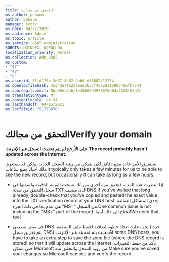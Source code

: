 ```yaml
---
title: التحقق من مجالك
ms.author: pebaum
author: pebaum
manager: scotv
ms.date: 04/21/2020
ms.audience: Admin
ms.topic: article
ms.service: o365-administration
ROBOTS: NOINDEX, NOFOLLOW
localization_priority: Normal
ms.collection: Adm_O365
ms.custom:
- "47"
- "48"
- "8"
ms.assetid: 81fd176b-3d67-4e52-9ab8-d36602412734
ms.openlocfilehash: 4a34de7fa2aaaae365cf4562d31590d4b5fb7544
ms.sourcegitcommit: 8bc60ec34bc1e40685e3976576e04a2623f63a7c
ms.translationtype: MT
ms.contentlocale: ar-SA
ms.lasthandoff: 04/15/2021
ms.locfileid: "51770978"
---
```

# <a name="verify-your-domain"></a><span data-ttu-id="23c69-102">التحقق من مجالك</span><span class="sxs-lookup"><span data-stu-id="23c69-102">Verify your domain</span></span>

 <span data-ttu-id="23c69-103">**على الأرجح لم يتم تحديث السجل عبر الإنترنت.**</span><span class="sxs-lookup"><span data-stu-id="23c69-103">**The record probably hasn't updated across the Internet.**</span></span>
  
<span data-ttu-id="23c69-104">يستغرق الأمر عادة بضع دقائق لكي نتمكن من رؤية السجل الجديد، ولكن قد يستغرق ذلك أحيانا بضع ساعات.</span><span class="sxs-lookup"><span data-stu-id="23c69-104">It typically only takes a few minutes for us to be able to see the new record, but occasionally it can take as long as a few hours.</span></span> 
  
- <span data-ttu-id="23c69-105">إذا انتظرت هذه المدة، فتحقق مرة أخرى من أنك نسخت القيمة الدقيقة ولصقتها في سجل التحقق من صحة TXT لدى مضيف DNS.</span><span class="sxs-lookup"><span data-stu-id="23c69-105">If you've waited that long already, double-check that you've copied and pasted the exact value into the TXT verification record at your DNS host.</span></span> <span data-ttu-id="23c69-106">إحدى المشاكل الشائعة هي عدم بما في ذلك الجزء "MS=" من السجل.</span><span class="sxs-lookup"><span data-stu-id="23c69-106">One common issue is not including the "MS=" part of the record.</span></span> <span data-ttu-id="23c69-107">نحتاج إلى ذلك أيضا!</span><span class="sxs-lookup"><span data-stu-id="23c69-107">We need that too!</span></span>

- <span data-ttu-id="23c69-108">في بعض مضيفي DNS، يجب عليك اتخاذ خطوة إضافية لحفظ ملف المنطقة (حيث يتم تخزين سجل DNS) بحيث يتم تحديثه عبر الإنترنت.</span><span class="sxs-lookup"><span data-stu-id="23c69-108">At some DNS hosts, you have to take an extra step to save the zone file (where the DNS record is stored) so that it will update across the Internet.</span></span> <span data-ttu-id="23c69-109">تأكد من حفظ التغييرات حتى تتمكن Microsoft من رؤية السجل والتحقق منه.</span><span class="sxs-lookup"><span data-stu-id="23c69-109">Make sure you've saved your changes so Microsoft can see and verify the record.</span></span>
